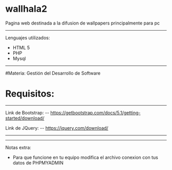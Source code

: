 # wallhala2

Pagina web destinada a la difusion de wallpapers principalmente para pc

---

Lenguajes utilizados:

- HTML 5
- PHP
- Mysql

---

#Materia:
Gestión del Desarrollo de Software

# Requisitos:

---

Link de Bootstrap:
-- https://getbootstrap.com/docs/5.1/getting-started/download/

Link de JQuery:
-- https://jquery.com/download/

---

----------------------------------------------------------------
Notas extra:
* Para que funcione en tu equipo modifica el archivo conexion con tus datos de PHPMYADMIN
